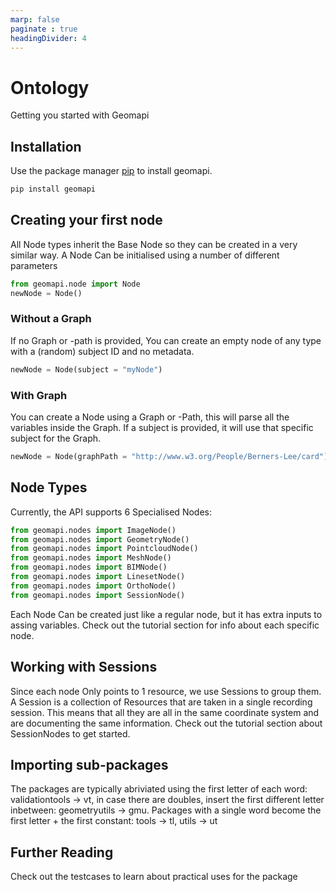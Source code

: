 ```yaml
---
marp: false
paginate : true
headingDivider: 4
---
```

# Ontology



Getting you started with Geomapi

## Installation

Use the package manager [pip](https://pypi.org/project/geomapi) to install geomapi.

```bash
pip install geomapi
```

## Creating your first node

All Node types inherit the Base Node so they can be created in a very similar way.
A Node Can be initialised using a number of different parameters

```py
from geomapi.node import Node
newNode = Node()
```

### Without a Graph

If no Graph or -path is provided, You can create an empty node of any type with a (random) subject ID and no metadata.

```py
newNode = Node(subject = "myNode")
```

### With Graph

You can create a Node using a Graph or -Path, this will parse all the variables inside the Graph. If a subject is provided, it will use that specific subject for the Graph.

```py
newNode = Node(graphPath = "http://www.w3.org/People/Berners-Lee/card")
```

## Node Types

Currently, the API supports 6 Specialised Nodes:

```py
from geomapi.nodes import ImageNode()
from geomapi.nodes import GeometryNode()
from geomapi.nodes import PointcloudNode()
from geomapi.nodes import MeshNode()
from geomapi.nodes import BIMNode()
from geomapi.nodes import LinesetNode()
from geomapi.nodes import OrthoNode()
from geomapi.nodes import SessionNode()
```

Each Node Can be created just like a regular node, but it has extra inputs to assing variables.
Check out the tutorial section for info about each specific node.

## Working with Sessions

Since each node Only points to 1 resource, we use Sessions to group them.
A Session is a collection of Resources that are taken in a single recording session. This means that all they are all in the same coordinate system and are documenting the same information.
Check out the tutorial section about SessionNodes to get started.

## Importing sub-packages

The packages are typically abriviated using the first letter of each word: validationtools -> vt, in case there are doubles, insert the first different letter inbetween: geometryutils -> gmu. Packages with a single word become the first letter + the first constant: tools -> tl, utils -> ut

## Further Reading

Check out the testcases to learn about practical uses for the package
